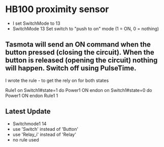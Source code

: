 # HB100 proximity sensor
- I set SwitchMode to 13
- SwitchMode 13
Set switch to "push to on" mode (1 = ON, 0 = nothing)

Tasmota will send an ON command when the button pressed (closing the circuit). When the button is released (opening the circuit) nothing will happen. Switch off using PulseTime.
- 

I wrote the rule - to get the rely on for both states

Rule1 on Switch1#state=1 do Power1 ON endon on Switch1#state=0 do Power1 ON endon
Rule1 1

## Latest Update
- Switchmode1 14
 - use 'Switch' instead of 'Button'
- use 'Relay_i' instead of 'Relay'
- no rule used

